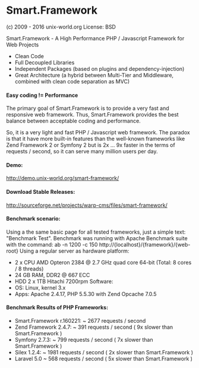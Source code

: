 # Smart.Framework
(c) 2009 - 2016 unix-world.org
License: BSD

Smart.Framework - A High Performance PHP / Javascript Framework for Web Projects
* Clean Code
* Full Decoupled Libraries
* Independent Packages (based on plugins and dependency-injection)
* Great Architecture (a hybrid between Multi-Tier and Middleware, combined with clean code separation as MVC)

#### Easy coding != Performance
The primary goal of Smart.Framework is to provide a very fast and responsive web framework.
Thus, Smart.Framework provides the best balance between acceptable coding and performance.

So, it is a very light and fast PHP / Javascript web framework.
The paradox is that it have more built-in features than the well-known frameworks like Zend Framework 2 or Symfony 2
but is 2x ... 9x faster in the terms of requests / second, so it can serve many million users per day.

#### Demo:
http://demo.unix-world.org/smart-framework/

#### Download Stable Releases:
http://sourceforge.net/projects/warp-cms/files/smart-framework/

#### Benchmark scenario:
Using a the same basic page for all tested frameworks, just a simple text: "Benchmark Test".
Benchmark was running with Apache Benchmark suite with the command:
ab -n 1200 -c 150 http://{localhost}/{framework}/{web-root}
Using a regular server as hardware platform:
* 2 x CPU AMD Opteron 2384 @ 2.7 GHz quad core 64-bit (Total: 8 cores / 8 threads)
* 24 GB RAM, DDR2 @ 667 ECC
* HDD 2 x 1TB Hitachi 7200rpm
Software:
* OS: Linux, kernel 3.x
* Apps: Apache 2.4.17, PHP 5.5.30 with Zend Opcache 7.0.5

#### Benchmark Results of PHP Frameworks:
* Smart.Framework r.160221: ~ 2677 requests / second
* Zend Framework 2.4.7: ~ 391 requests / second ( 9x slower than Smart.Framework )
* Symfony 2.7.3: ~ 799 requests / second ( 7x slower than Smart.Framework )
* Silex 1.2.4: ~ 1981 requests / second ( 2x slower than Smart.Framework )
* Laravel 5.0 ~ 568 requests / second ( 5x slower than Smart.Framework )
